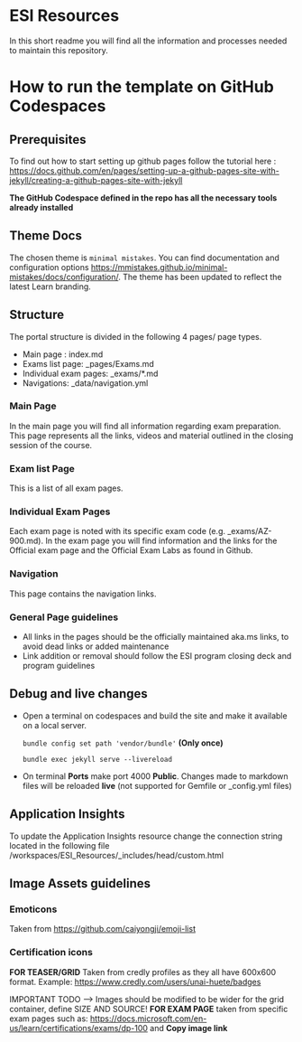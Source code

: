 # ESI Resources

In this short readme you will find all the information and processes needed to maintain this repository.

# How to run the template on GitHub Codespaces

## Prerequisites
To find out how to start setting up github pages follow the tutorial here : https://docs.github.com/en/pages/setting-up-a-github-pages-site-with-jekyll/creating-a-github-pages-site-with-jekyll

**The GitHub Codespace defined in the repo has all the necessary tools already installed**

## Theme Docs
The chosen theme is `minimal mistakes`. You can find documentation and configuration options https://mmistakes.github.io/minimal-mistakes/docs/configuration/. The theme has been updated to reflect the latest Learn branding.

## Structure

The portal structure is divided in the following 4 pages/ page types.

- Main page : index.md
- Exams list page: _pages/Exams.md
- Individual exam pages: _exams/*.md
- Navigations: _data/navigation.yml

### Main Page

In the main page you will find all information regarding exam preparation. This page represents all the links, videos and material outlined in the closing session of the course.

### Exam list Page

This is a list of all exam pages. 

### Individual Exam Pages

Each exam page is noted with its specific exam code (e.g. _exams/AZ-900.md). In the exam page you will find information and the links for the Official exam page and the Official Exam Labs as found in Github.

### Navigation

This page contains the navigation links.

### General Page guidelines

- All links in the pages should be the officially maintained aka.ms links, to avoid dead links or added maintenance
- Link addition or removal should follow the ESI program closing deck and program guidelines

## Debug and live changes

- Open a terminal on codespaces and build the site and make it available on a local server.

    ```bundle config set path 'vendor/bundle'``` **(Only once)**


    ```bundle exec jekyll serve --livereload```

- On terminal **Ports**  make port 4000 **Public**. Changes made to markdown files will be reloaded **live** (not supported for Gemfile or _config.yml files)

## Application Insights

To update the Application Insights resource change the connection string located in the following file /workspaces/ESI_Resources/_includes/head/custom.html

## Image Assets guidelines

### Emoticons
Taken from https://github.com/caiyongji/emoji-list

### Certification icons
**FOR TEASER/GRID** Taken from credly profiles as they all have 600x600 format. Example: https://www.credly.com/users/unai-huete/badges

IMPORTANT TODO --> Images should be modified to be wider for the grid container, define SIZE AND SOURCE!
**FOR EXAM PAGE** taken from specific exam pages such as: https://docs.microsoft.com/en-us/learn/certifications/exams/dp-100 and **Copy image link**

